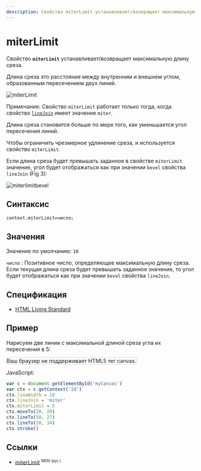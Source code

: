 ```yaml
---
description: Свойство miterLimit устанавливает/возвращает максимальную длину среза
---
```


# miterLimit

Свойство **`miterLimit`** устанавливает/возвращает максимальную длину среза.

Длина среза это расстояние между внутренним и внешнем углом, образованным пересечением двух линий.

![miterLimit](miterlimitfig.gif)

Примечание: Свойство `miterLimit` работает только тогда, когда свойство [`lineJoin`](linejoin.md) имеет значение `miter`.

Длина среза становится больше по мере того, как уменьшается угол пересечения линий.

Чтобы ограничить чрезмерное удлинение среза, и используется свойство `miterLimit`.

Если длина среза будет превышать заданное в свойстве `miterLimit` значение, угол будет отображаться как при значении `bevel` свойства `lineJoin` (Fig 3):

![miterlimitbevel](miterlimitbevelfig.gif)

## Синтаксис

```
context.miterLimit=число;
```

## Значения

Значение по умолчанию: `10`

`число`
: Позитивное число, определяющее максимальную длину среза. Если текущая длина среза будет превышать заданное значение, то угол будет отображаться как при значении `bevel` свойства `lineJoin`.

## Спецификация

- [HTML Living Standard](https://html.spec.whatwg.org/multipage/canvas.html#dom-context-2d-miterlimit)

## Пример

Нарисуем две линии с максимальной длиной среза угла их пересечения в 5:

<canvas id="myCanvas" width="300" height="150" style="border:1px solid #d3d3d3;background:#ffffff;">
Ваш браузер не поддерживает HTML5 тег canvas.
</canvas>
<script>
var c=document.getElementById("myCanvas");
var ctx=c.getContext("2d");
ctx.lineWidth=10;
ctx.lineJoin="miter";
ctx.miterLimit=5;
ctx.moveTo(20,20);
ctx.lineTo(50,27);
ctx.lineTo(20,34);
ctx.stroke();
</script>

JavaScript:

```js
var c = document.getElementById('myCanvas')
var ctx = c.getContext('2d')
ctx.lineWidth = 10
ctx.lineJoin = 'miter'
ctx.miterLimit = 5
ctx.moveTo(20, 20)
ctx.lineTo(50, 27)
ctx.lineTo(20, 34)
ctx.stroke()
```

## Ссылки

- [miterLimit](https://developer.mozilla.org/en-US/docs/Web/API/CanvasRenderingContext2D/miterLimit) <sup><small>MDN (рус.)</small></sup>
